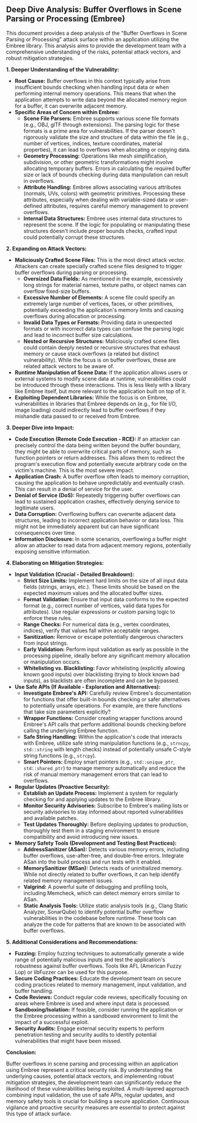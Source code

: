 ## Deep Dive Analysis: Buffer Overflows in Scene Parsing or Processing (Embree)

This document provides a deep analysis of the "Buffer Overflows in Scene Parsing or Processing" attack surface within an application utilizing the Embree library. This analysis aims to provide the development team with a comprehensive understanding of the risks, potential attack vectors, and robust mitigation strategies.

**1. Deeper Understanding of the Vulnerability:**

* **Root Cause:** Buffer overflows in this context typically arise from insufficient bounds checking when handling input data or when performing internal memory operations. This means that when the application attempts to write data beyond the allocated memory region for a buffer, it can overwrite adjacent memory.
* **Specific Areas of Concern within Embree:**
    * **Scene File Parsers:** Embree supports various scene file formats (e.g., OBJ, glTF through extensions). The parsing logic for these formats is a prime area for vulnerabilities. If the parser doesn't rigorously validate the size and structure of data within the file (e.g., number of vertices, indices, texture coordinates, material properties), it can lead to overflows when allocating or copying data.
    * **Geometry Processing:** Operations like mesh simplification, subdivision, or other geometric transformations might involve allocating temporary buffers. Errors in calculating the required buffer size or lack of bounds checking during data manipulation can result in overflows.
    * **Attribute Handling:** Embree allows associating various attributes (normals, UVs, colors) with geometric primitives. Processing these attributes, especially when dealing with variable-sized data or user-defined attributes, requires careful memory management to prevent overflows.
    * **Internal Data Structures:** Embree uses internal data structures to represent the scene. If the logic for populating or manipulating these structures doesn't include proper bounds checks, crafted input could potentially corrupt these structures.

**2. Expanding on Attack Vectors:**

* **Maliciously Crafted Scene Files:** This is the most direct attack vector. Attackers can create specially crafted scene files designed to trigger buffer overflows during parsing or processing.
    * **Oversized Data Fields:**  As mentioned in the example, excessively long strings for material names, texture paths, or object names can overflow fixed-size buffers.
    * **Excessive Number of Elements:**  A scene file could specify an extremely large number of vertices, faces, or other primitives, potentially exceeding the application's memory limits and causing overflows during allocation or processing.
    * **Invalid Data Types or Formats:**  Providing data in unexpected formats or with incorrect data types can confuse the parsing logic and lead to incorrect buffer size calculations.
    * **Nested or Recursive Structures:**  Maliciously crafted scene files could contain deeply nested or recursive structures that exhaust memory or cause stack overflows (a related but distinct vulnerability). While the focus is on buffer overflows, these are related attack vectors to be aware of.
* **Runtime Manipulation of Scene Data:** If the application allows users or external systems to modify scene data at runtime, vulnerabilities could be introduced through these interactions. This is less likely with a library like Embree itself, but more relevant to the application built on top of it.
* **Exploiting Dependent Libraries:** While the focus is on Embree, vulnerabilities in libraries that Embree depends on (e.g., for file I/O, image loading) could indirectly lead to buffer overflows if they mishandle data passed to or received from Embree.

**3. Deeper Dive into Impact:**

* **Code Execution (Remote Code Execution - RCE):** If an attacker can precisely control the data being written beyond the buffer boundary, they might be able to overwrite critical parts of memory, such as function pointers or return addresses. This allows them to redirect the program's execution flow and potentially execute arbitrary code on the victim's machine. This is the most severe impact.
* **Application Crash:** A buffer overflow often leads to memory corruption, causing the application to behave unpredictably and eventually crash. This can result in a denial of service for the user.
* **Denial of Service (DoS):**  Repeatedly triggering buffer overflows can lead to sustained application crashes, effectively denying service to legitimate users.
* **Data Corruption:**  Overflowing buffers can overwrite adjacent data structures, leading to incorrect application behavior or data loss. This might not be immediately apparent but can have significant consequences over time.
* **Information Disclosure:** In some scenarios, overflowing a buffer might allow an attacker to read data from adjacent memory regions, potentially exposing sensitive information.

**4. Elaborating on Mitigation Strategies:**

* **Input Validation (Crucial - Detailed Breakdown):**
    * **Strict Size Limits:** Implement hard limits on the size of all input data fields (strings, arrays, etc.). These limits should be based on the expected maximum values and the allocated buffer sizes.
    * **Format Validation:** Ensure that input data conforms to the expected format (e.g., correct number of vertices, valid data types for attributes). Use regular expressions or custom parsing logic to enforce these rules.
    * **Range Checks:** For numerical data (e.g., vertex coordinates, indices), verify that values fall within acceptable ranges.
    * **Sanitization:**  Remove or escape potentially dangerous characters from input strings.
    * **Early Validation:** Perform input validation as early as possible in the processing pipeline, ideally before any significant memory allocation or manipulation occurs.
    * **Whitelisting vs. Blacklisting:** Favor whitelisting (explicitly allowing known good inputs) over blacklisting (trying to block known bad inputs), as blacklists are often incomplete and can be bypassed.
* **Use Safe APIs (If Available - Exploration and Alternatives):**
    * **Investigate Embree's API:**  Carefully review Embree's documentation for functions that offer built-in bounds checking or safer alternatives to potentially unsafe operations. For example, are there functions that take size parameters explicitly?
    * **Wrapper Functions:**  Consider creating wrapper functions around Embree's API calls that perform additional bounds checking before calling the underlying Embree function.
    * **Safe String Handling:**  Within the application's code that interacts with Embree, utilize safe string manipulation functions (e.g., `strncpy`, `std::string` with length checks) instead of potentially unsafe C-style string functions (e.g., `strcpy`).
    * **Smart Pointers:** Employ smart pointers (e.g., `std::unique_ptr`, `std::shared_ptr`) to manage memory automatically and reduce the risk of manual memory management errors that can lead to overflows.
* **Regular Updates (Proactive Security):**
    * **Establish an Update Process:** Implement a system for regularly checking for and applying updates to the Embree library.
    * **Monitor Security Advisories:** Subscribe to Embree's mailing lists or security advisories to stay informed about reported vulnerabilities and available patches.
    * **Test Updates Thoroughly:** Before deploying updates to production, thoroughly test them in a staging environment to ensure compatibility and avoid introducing new issues.
* **Memory Safety Tools (Development and Testing Best Practices):**
    * **AddressSanitizer (ASan):** Detects various memory errors, including buffer overflows, use-after-free, and double-free errors. Integrate ASan into the build process and run tests with it enabled.
    * **MemorySanitizer (MSan):** Detects reads of uninitialized memory. While not directly related to buffer overflows, it can help identify related memory management issues.
    * **Valgrind:** A powerful suite of debugging and profiling tools, including Memcheck, which can detect memory errors similar to ASan.
    * **Static Analysis Tools:** Utilize static analysis tools (e.g., Clang Static Analyzer, SonarQube) to identify potential buffer overflow vulnerabilities in the codebase before runtime. These tools can analyze the code for patterns that are known to be associated with buffer overflows.

**5. Additional Considerations and Recommendations:**

* **Fuzzing:** Employ fuzzing techniques to automatically generate a wide range of potentially malicious inputs and test the application's robustness against buffer overflows. Tools like AFL (American Fuzzy Lop) or libFuzzer can be used for this purpose.
* **Secure Coding Practices:** Educate the development team on secure coding practices related to memory management, input validation, and buffer handling.
* **Code Reviews:** Conduct regular code reviews, specifically focusing on areas where Embree is used and where input data is processed.
* **Sandboxing/Isolation:** If feasible, consider running the application or the Embree processing within a sandboxed environment to limit the impact of a successful exploit.
* **Security Audits:** Engage external security experts to perform penetration testing and security audits to identify potential vulnerabilities that might have been missed.

**Conclusion:**

Buffer overflows in scene parsing and processing within an application using Embree represent a critical security risk. By understanding the underlying causes, potential attack vectors, and implementing robust mitigation strategies, the development team can significantly reduce the likelihood of these vulnerabilities being exploited. A multi-layered approach combining input validation, the use of safe APIs, regular updates, and memory safety tools is crucial for building a secure application. Continuous vigilance and proactive security measures are essential to protect against this type of attack surface.

